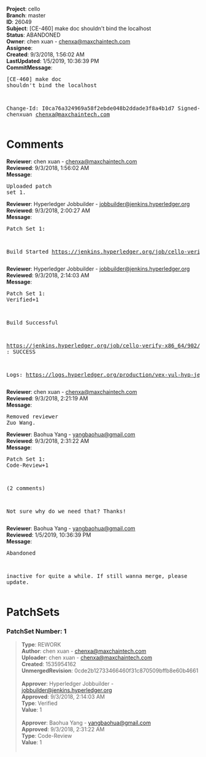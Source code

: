 <strong>Project</strong>: cello<br><strong>Branch</strong>: master<br><strong>ID</strong>: 26049<br><strong>Subject</strong>: [CE-460] make doc shouldn't bind the localhost<br><strong>Status</strong>: ABANDONED<br><strong>Owner</strong>: chen xuan - chenxa@maxchaintech.com<br><strong>Assignee</strong>:<br><strong>Created</strong>: 9/3/2018, 1:56:02 AM<br><strong>LastUpdated</strong>: 1/5/2019, 10:36:39 PM<br><strong>CommitMessage</strong>:<br><pre>[CE-460] make doc shouldn't bind the localhost

Change-Id: I0ca76a324969a58f2ebde048b2ddade3f8a4b1d7
Signed-off-by: chenxuan <chenxa@maxchaintech.com>
</pre><h1>Comments</h1><strong>Reviewer</strong>: chen xuan - chenxa@maxchaintech.com<br><strong>Reviewed</strong>: 9/3/2018, 1:56:02 AM<br><strong>Message</strong>: <pre>Uploaded patch set 1.</pre><strong>Reviewer</strong>: Hyperledger Jobbuilder - jobbuilder@jenkins.hyperledger.org<br><strong>Reviewed</strong>: 9/3/2018, 2:00:27 AM<br><strong>Message</strong>: <pre>Patch Set 1:

Build Started https://jenkins.hyperledger.org/job/cello-verify-x86_64/902/</pre><strong>Reviewer</strong>: Hyperledger Jobbuilder - jobbuilder@jenkins.hyperledger.org<br><strong>Reviewed</strong>: 9/3/2018, 2:14:03 AM<br><strong>Message</strong>: <pre>Patch Set 1: Verified+1

Build Successful 

https://jenkins.hyperledger.org/job/cello-verify-x86_64/902/ : SUCCESS

Logs: https://logs.hyperledger.org/production/vex-yul-hyp-jenkins-3/cello-verify-x86_64/902</pre><strong>Reviewer</strong>: chen xuan - chenxa@maxchaintech.com<br><strong>Reviewed</strong>: 9/3/2018, 2:21:19 AM<br><strong>Message</strong>: <pre>Removed reviewer Zuo Wang.</pre><strong>Reviewer</strong>: Baohua Yang - yangbaohua@gmail.com<br><strong>Reviewed</strong>: 9/3/2018, 2:31:22 AM<br><strong>Message</strong>: <pre>Patch Set 1: Code-Review+1

(2 comments)

Not sure why do we need that?
Thanks!</pre><strong>Reviewer</strong>: Baohua Yang - yangbaohua@gmail.com<br><strong>Reviewed</strong>: 1/5/2019, 10:36:39 PM<br><strong>Message</strong>: <pre>Abandoned

inactive for quite a while. If still wanna merge, please update.</pre><h1>PatchSets</h1><h3>PatchSet Number: 1</h3><blockquote><strong>Type</strong>: REWORK<br><strong>Author</strong>: chen xuan - chenxa@maxchaintech.com<br><strong>Uploader</strong>: chen xuan - chenxa@maxchaintech.com<br><strong>Created</strong>: 1535954162<br><strong>UnmergedRevision</strong>: 0cde2b12733466460f31c870509bffb8e60b4661<br><br><strong>Approver</strong>: Hyperledger Jobbuilder - jobbuilder@jenkins.hyperledger.org<br><strong>Approved</strong>: 9/3/2018, 2:14:03 AM<br><strong>Type</strong>: Verified<br><strong>Value</strong>: 1<br><br><strong>Approver</strong>: Baohua Yang - yangbaohua@gmail.com<br><strong>Approved</strong>: 9/3/2018, 2:31:22 AM<br><strong>Type</strong>: Code-Review<br><strong>Value</strong>: 1<br><br></blockquote>